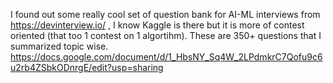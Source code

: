 I found out some really cool set of question bank for AI-ML interviews from https://devinterview.io/ , I know Kaggle is there but it is more of contest oriented (that too 1 contest on 1 algortihm). These are 350+ questions that I summarized topic wise.
https://docs.google.com/document/d/1_HbsNY_Sq4W_2LPdmkrC7Qofu9c6u2rb4ZSbkODnrgE/edit?usp=sharing
